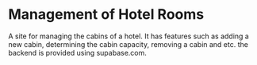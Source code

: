 # Management of Hotel Rooms
A site for managing the cabins of a hotel. It has features such as adding a new cabin, determining the cabin capacity, removing a cabin and etc.
the backend is provided using supabase.com.

